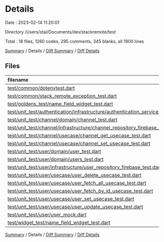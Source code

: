 # Details

Date : 2023-02-14 11:20:01

Directory /Users/stai/Documents/dev/stackremote/test

Total : 18 files,  1260 codes, 295 comments, 345 blanks, all 1900 lines

[Summary](results.md) / Details / [Diff Summary](diff.md) / [Diff Details](diff-details.md)

## Files
| filename | language | code | comment | blank | total |
| :--- | :--- | ---: | ---: | ---: | ---: |
| [test/common/dotenvtest.dart](/test/common/dotenvtest.dart) | Dart | 7 | 0 | 3 | 10 |
| [test/common/stack_remote_exception_test.dart](/test/common/stack_remote_exception_test.dart) | Dart | 18 | 1 | 6 | 25 |
| [test/goldens_test/name_field_widget_test.dart](/test/goldens_test/name_field_widget_test.dart) | Dart | 59 | 5 | 19 | 83 |
| [test/unit_test/authentication/infrastructure/authentication_service_firebase_test.dart](/test/unit_test/authentication/infrastructure/authentication_service_firebase_test.dart) | Dart | 205 | 38 | 34 | 277 |
| [test/unit_test/channel/domain/channel_test.dart](/test/unit_test/channel/domain/channel_test.dart) | Dart | 56 | 23 | 21 | 100 |
| [test/unit_test/channel/infrastructure/channel_repository_firebase_test.dart](/test/unit_test/channel/infrastructure/channel_repository_firebase_test.dart) | Dart | 80 | 16 | 26 | 122 |
| [test/unit_test/channel/usecase/channel_get_usecase_test.dart](/test/unit_test/channel/usecase/channel_get_usecase_test.dart) | Dart | 48 | 9 | 17 | 74 |
| [test/unit_test/channel/usecase/channel_set_usecase_test.dart](/test/unit_test/channel/usecase/channel_set_usecase_test.dart) | Dart | 59 | 11 | 20 | 90 |
| [test/unit_test/user/domain/user_test.dart](/test/unit_test/user/domain/user_test.dart) | Dart | 99 | 16 | 20 | 135 |
| [test/unit_test/user/domain/users_test.dart](/test/unit_test/user/domain/users_test.dart) | Dart | 31 | 9 | 7 | 47 |
| [test/unit_test/user/infrastructure/user_repository_firebase_test.dart](/test/unit_test/user/infrastructure/user_repository_firebase_test.dart) | Dart | 258 | 31 | 64 | 353 |
| [test/unit_test/user/usecase/user_delete_usecase_test.dart](/test/unit_test/user/usecase/user_delete_usecase_test.dart) | Dart | 26 | 14 | 11 | 51 |
| [test/unit_test/user/usecase/user_fetch_all_usecase_test.dart](/test/unit_test/user/usecase/user_fetch_all_usecase_test.dart) | Dart | 23 | 14 | 13 | 50 |
| [test/unit_test/user/usecase/user_fetch_by_id_usecase_test.dart](/test/unit_test/user/usecase/user_fetch_by_id_usecase_test.dart) | Dart | 30 | 15 | 14 | 59 |
| [test/unit_test/user/usecase/user_set_usecase_test.dart](/test/unit_test/user/usecase/user_set_usecase_test.dart) | Dart | 43 | 22 | 14 | 79 |
| [test/unit_test/user/usecase/user_update_usecase_test.dart](/test/unit_test/user/usecase/user_update_usecase_test.dart) | Dart | 80 | 20 | 17 | 117 |
| [test/unit_test/user/user_mock.dart](/test/unit_test/user/user_mock.dart) | Dart | 96 | 48 | 24 | 168 |
| [test/widget_test/name_field_widget_test.dart](/test/widget_test/name_field_widget_test.dart) | Dart | 42 | 3 | 15 | 60 |

[Summary](results.md) / Details / [Diff Summary](diff.md) / [Diff Details](diff-details.md)